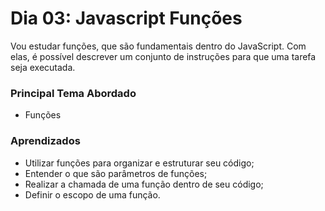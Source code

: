 # Dia 03: Javascript Funções

Vou estudar funções, que são fundamentais dentro do JavaScript. Com elas, é possível descrever um conjunto de instruções para que uma tarefa seja executada.

### Principal Tema Abordado

- Funções

### Aprendizados

- Utilizar funções para organizar e estruturar seu código;
- Entender o que são parâmetros de funções;
- Realizar a chamada de uma função dentro de seu código;
- Definir o escopo de uma função.